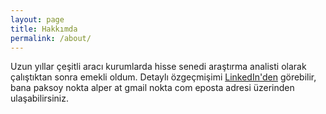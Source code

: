 ```yaml
---
layout: page
title: Hakkımda
permalink: /about/
---
```


Uzun yıllar çeşitli aracı kurumlarda hisse senedi araştırma analisti olarak çalıştıktan sonra emekli oldum. Detaylı özgeçmişimi [LinkedIn'den](https://www.linkedin.com/in/alperpaksoy/) görebilir, bana paksoy nokta alper at gmail nokta com eposta adresi üzerinden ulaşabilirsiniz.
